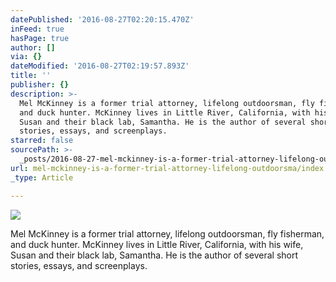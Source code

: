 ```yaml
---
datePublished: '2016-08-27T02:20:15.470Z'
inFeed: true
hasPage: true
author: []
via: {}
dateModified: '2016-08-27T02:19:57.893Z'
title: ''
publisher: {}
description: >-
  Mel McKinney is a former trial attorney, lifelong outdoorsman, fly fisherman,
  and duck hunter. McKinney lives in Little River, California, with his wife,
  Susan and their black lab, Samantha. He is the author of several short
  stories, essays, and screenplays.  
starred: false
sourcePath: >-
  _posts/2016-08-27-mel-mckinney-is-a-former-trial-attorney-lifelong-outdoorsma.md
url: mel-mckinney-is-a-former-trial-attorney-lifelong-outdoorsma/index.html
_type: Article

---
```

![](https://the-grid-user-content.s3-us-west-2.amazonaws.com/460bbead-3d4b-4dca-be8e-724f7e982031.jpg)

Mel McKinney is a former trial attorney, lifelong outdoorsman, fly fisherman, and duck hunter. McKinney lives in Little River, California, with his wife, Susan and their black lab, Samantha. He is the author of several short stories, essays, and screenplays.